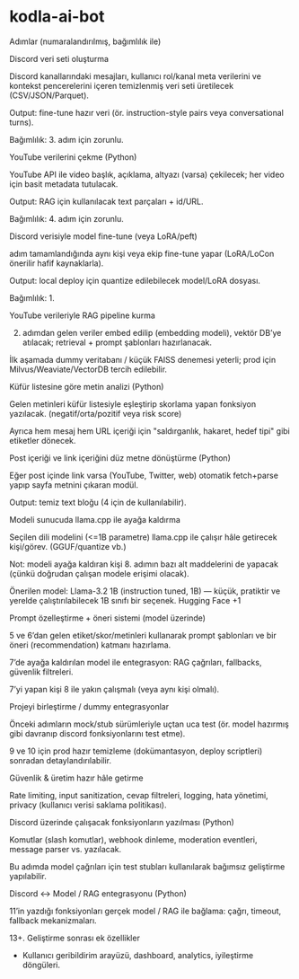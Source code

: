 # kodla-ai-bot
Adımlar (numaralandırılmış, bağımlılık ile)

Discord veri seti oluşturma

Discord kanallarındaki mesajları, kullanıcı rol/kanal meta verilerini ve kontekst pencerelerini içeren temizlenmiş veri seti üretilecek (CSV/JSON/Parquet).

Output: fine-tune hazır veri (ör. instruction-style pairs veya conversational turns).

Bağımlılık: 3. adım için zorunlu.

YouTube verilerini çekme (Python)

YouTube API ile video başlık, açıklama, altyazı (varsa) çekilecek; her video için basit metadata tutulacak.

Output: RAG için kullanılacak text parçaları + id/URL.

Bağımlılık: 4. adım için zorunlu.

Discord verisiyle model fine-tune (veya LoRA/peft)

adım tamamlandığında aynı kişi veya ekip fine-tune yapar (LoRA/LoCon önerilir hafif kaynaklarla).

Output: local deploy için quantize edilebilecek model/LoRA dosyası.

Bağımlılık: 1.

YouTube verileriyle RAG pipeline kurma

2. adımdan gelen veriler embed edilip (embedding modeli), vektör DB’ye atılacak; retrieval + prompt şablonları hazırlanacak.

İlk aşamada dummy veritabanı / küçük FAISS denemesi yeterli; prod için Milvus/Weaviate/VectorDB tercih edilebilir.

Küfür listesine göre metin analizi (Python)

Gelen metinleri küfür listesiyle eşleştirip skorlama yapan fonksiyon yazılacak. (negatif/orta/pozitif veya risk score)

Ayrıca hem mesaj hem URL içeriği için "saldırganlık, hakaret, hedef tipi" gibi etiketler dönecek.

Post içeriği ve link içeriğini düz metne dönüştürme (Python)

Eğer post içinde link varsa (YouTube, Twitter, web) otomatik fetch+parse yapıp sayfa metnini çıkaran modül.

Output: temiz text bloğu (4 için de kullanılabilir).

Modeli sunucuda llama.cpp ile ayağa kaldırma

Seçilen dili modelini (<=1B parametre) llama.cpp ile çalışır hâle getirecek kişi/görev. (GGUF/quantize vb.)

Not: modeli ayağa kaldıran kişi 8. adımın bazı alt maddelerini de yapacak (çünkü doğrudan çalışan modele erişimi olacak).

Önerilen model: Llama-3.2 1B (instruction tuned, 1B) — küçük, pratiktir ve yerelde çalıştırılabilecek 1B sınıfı bir seçenek. 
Hugging Face
+1

Prompt özelleştirme + öneri sistemi (model üzerinde)

5 ve 6’dan gelen etiket/skor/metinleri kullanarak prompt şablonları ve bir öneri (recommendation) katmanı hazırlama.

7’de ayağa kaldırılan model ile entegrasyon: RAG çağrıları, fallbacks, güvenlik filtreleri.

7’yi yapan kişi 8 ile yakın çalışmalı (veya aynı kişi olmalı).

Projeyi birleştirme / dummy entegrasyonlar

Önceki adımların mock/stub sürümleriyle uçtan uca test (ör. model hazırmış gibi davranıp discord fonksiyonlarını test etme).

9 ve 10 için prod hazır temizleme (dokümantasyon, deploy scriptleri) sonradan detaylandırılabilir.

Güvenlik & üretim hazır hâle getirme

Rate limiting, input sanitization, cevap filtreleri, logging, hata yönetimi, privacy (kullanıcı verisi saklama politikası).

Discord üzerinde çalışacak fonksiyonların yazılması (Python)

Komutlar (slash komutlar), webhook dinleme, moderation eventleri, message parser vs. yazılacak.

Bu adımda model çağrıları için test stubları kullanılarak bağımsız geliştirme yapılabilir.

Discord ↔ Model / RAG entegrasyonu (Python)

11’in yazdığı fonksiyonları gerçek model / RAG ile bağlama: çağrı, timeout, fallback mekanizmaları.

13+. Geliştirme sonrası ek özellikler
- Kullanıcı geribildirim arayüzü, dashboard, analytics, iyileştirme döngüleri.
